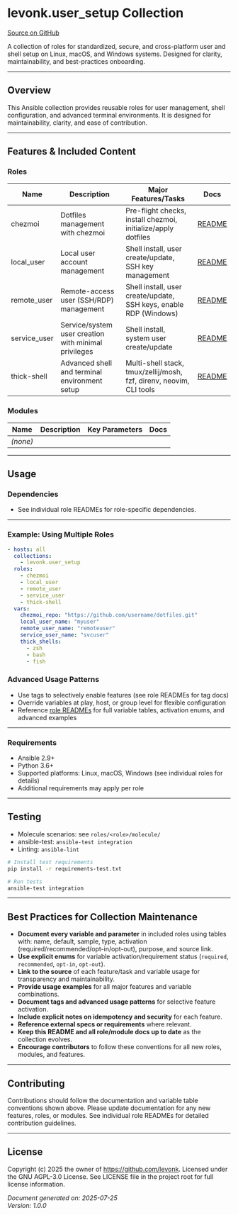 # levonk.user_setup Collection

[Source on GitHub](https://github.com/levonk/levonk-ansible-galaxy/tree/main/levonk/user_setup)

A collection of roles for standardized, secure, and cross-platform user and shell setup on Linux, macOS, and Windows systems. Designed for clarity, maintainability, and best-practices onboarding.

---

## Overview

This Ansible collection provides reusable roles for user management, shell configuration, and advanced terminal environments. It is designed for maintainability, clarity, and ease of contribution.

---

## Features & Included Content

### Roles

| Name           | Description                                        | Major Features/Tasks                                                 | Docs |
|----------------|----------------------------------------------------|---------------------------------------------------------------------|------|
| chezmoi        | Dotfiles management with chezmoi                   | Pre-flight checks, install chezmoi, initialize/apply dotfiles        | [README](roles/chezmoi/README.md) |
| local_user     | Local user account management                      | Shell install, user create/update, SSH key management                | [README](roles/local_user/README.md) |
| remote_user    | Remote-access user (SSH/RDP) management            | Shell install, user create/update, SSH keys, enable RDP (Windows)    | [README](roles/remote_user/README.md) |
| service_user   | Service/system user creation with minimal privileges| Shell install, system user create/update                             | [README](roles/service_user/README.md) |
| thick-shell    | Advanced shell and terminal environment setup       | Multi-shell stack, tmux/zellij/mosh, fzf, direnv, neovim, CLI tools  | [README](roles/thick-shell/README.md) |

### Modules

| Name         | Description                      | Key Parameters                      | Docs |
|--------------|----------------------------------|-------------------------------------|------|
| *(none)*     |                                  |                                     |      |

---

## Usage

### Dependencies
- See individual role READMEs for role-specific dependencies.

---

### Example: Using Multiple Roles

```yaml
- hosts: all
  collections:
    - levonk.user_setup
  roles:
    - chezmoi
    - local_user
    - remote_user
    - service_user
    - thick-shell
  vars:
    chezmoi_repo: "https://github.com/username/dotfiles.git"
    local_user_name: "myuser"
    remote_user_name: "remoteuser"
    service_user_name: "svcuser"
    thick_shells:
      - zsh
      - bash
      - fish
```

### Advanced Usage Patterns
- Use tags to selectively enable features (see role READMEs for tag docs)
- Override variables at play, host, or group level for flexible configuration
- Reference [role READMEs](roles/) for full variable tables, activation enums, and advanced examples

---

### Requirements
- Ansible 2.9+
- Python 3.6+
- Supported platforms: Linux, macOS, Windows (see individual roles for details)
- Additional requirements may apply per role

---

## Testing

- Molecule scenarios: see `roles/<role>/molecule/`
- ansible-test: `ansible-test integration`
- Linting: `ansible-lint`

```bash
# Install test requirements
pip install -r requirements-test.txt

# Run tests
ansible-test integration
```

---

## Best Practices for Collection Maintenance
- **Document every variable and parameter** in included roles using tables with: name, default, sample, type, activation (required/recommended/opt-in/opt-out), purpose, and source link.
- **Use explicit enums** for variable activation/requirement status (`required`, `recommended`, `opt-in`, `opt-out`).
- **Link to the source** of each feature/task and variable usage for transparency and maintainability.
- **Provide usage examples** for all major features and variable combinations.
- **Document tags and advanced usage patterns** for selective feature activation.
- **Include explicit notes on idempotency and security** for each feature.
- **Reference external specs or requirements** where relevant.
- **Keep this README and all role/module docs up to date** as the collection evolves.
- **Encourage contributors** to follow these conventions for all new roles, modules, and features.

---

## Contributing
Contributions should follow the documentation and variable table conventions shown above. Please update documentation for any new features, roles, or modules. See individual role READMEs for detailed contribution guidelines.

---

## License

Copyright (c) 2025 the owner of https://github.com/levonk. Licensed under the GNU AGPL-3.0 License.
See LICENSE file in the project root for full license information.

*Document generated on: 2025-07-25*  
*Version: 1.0.0*
